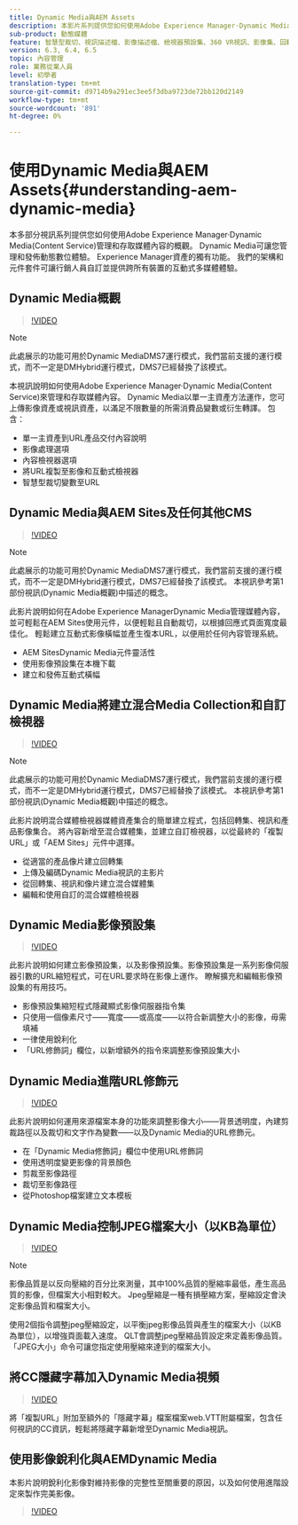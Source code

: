 ```yaml
---
title: Dynamic Media與AEM Assets
description: 本影片系列提供您如何使用Adobe Experience Manager·Dynamic Media作為內容服務來管理和存取媒體內容的概觀。 Dynamic Media可讓您管理和發佈動態數位體驗。 Experience Manager資產的獨有功能。 我們的架構和元件套件可讓行銷人員自訂並提供跨所有裝置的互動式多媒體體驗。
sub-product: 動態媒體
feature: 智慧型裁切、視訊描述檔、影像描述檔、檢視器預設集、360 VR視訊、影像集、回轉集
version: 6.3, 6.4, 6.5
topic: 內容管理
role: 業務從業人員
level: 初學者
translation-type: tm+mt
source-git-commit: d9714b9a291ec3ee5f3dba9723de72bb120d2149
workflow-type: tm+mt
source-wordcount: '891'
ht-degree: 0%

---
```



# 使用Dynamic Media與AEM Assets{#understanding-aem-dynamic-media}

本多部分視訊系列提供您如何使用Adobe Experience Manager·Dynamic Media(Content Service)管理和存取媒體內容的概觀。 Dynamic Media可讓您管理和發佈動態數位體驗。 Experience Manager資產的獨有功能。 我們的架構和元件套件可讓行銷人員自訂並提供跨所有裝置的互動式多媒體體驗。

## Dynamic Media概觀

>[!VIDEO](https://video.tv.adobe.com/v/27144/?quality=9&learn=on)

>[!NOTE]
>
>此處展示的功能可用於Dynamic MediaDMS7運行模式，我們當前支援的運行模式，而不一定是DMHybrid運行模式，DMS7已經替換了該模式。

本視訊說明如何使用Adobe Experience Manager·Dynamic Media(Content Service)來管理和存取媒體內容。 Dynamic Media以單一主資產方法運作，您可上傳影像資產或視訊資產，以滿足不限數量的所需消費品變數或衍生轉譯。 包含：

* 單一主資產到URL產品交付內容說明
* 影像處理選項
* 內容檢視器選項
* 將URL複製至影像和互動式檢視器
* 智慧型裁切變數至URL

## Dynamic Media與AEM Sites及任何其他CMS

>[!VIDEO](https://video.tv.adobe.com/v/27145/?quality=9&learn=on)

>[!NOTE]
>
>此處展示的功能可用於Dynamic MediaDMS7運行模式，我們當前支援的運行模式，而不一定是DMHybrid運行模式，DMS7已經替換了該模式。 本視訊參考第1部份視訊(Dynamic Media概觀)中描述的概念。

此影片說明如何在Adobe Experience ManagerDynamic Media管理媒體內容，並可輕鬆在AEM Sites使用元件，以便輕鬆且自動裁切，以根據回應式頁面寬度最佳化。 輕鬆建立互動式影像橫幅並產生復本URL，以便用於任何內容管理系統。

* AEM SitesDynamic Media元件靈活性
* 使用影像預設集在本機下載
* 建立和發佈互動式橫幅

## Dynamic Media將建立混合Media Collection和自訂檢視器

>[!VIDEO](https://video.tv.adobe.com/v/27146/?quality=9&learn=on)

>[!NOTE]
>
>此處展示的功能可用於Dynamic MediaDMS7運行模式，我們當前支援的運行模式，而不一定是DMHybrid運行模式，DMS7已經替換了該模式。 本視訊參考第1部份視訊(Dynamic Media概觀)中描述的概念。

此影片說明混合媒體檢視器媒體資產集合的簡單建立程式，包括回轉集、視訊和產品影像集合。 將內容新增至混合媒體集，並建立自訂檢視器，以從最終的「複製URL」或「AEM Sites」元件中選擇。

* 從適當的產品像片建立回轉集
* 上傳及編碼Dynamic Media視訊的主影片
* 從回轉集、視訊和像片建立混合媒體集
* 編輯和使用自訂的混合媒體檢視器

## Dynamic Media影像預設集

>[!VIDEO](https://video.tv.adobe.com/v/27320/?quality=9&learn=on)

此影片說明如何建立影像預設集，以及影像預設集。影像預設集是一系列影像伺服器引數的URL縮短程式，可在URL要求時在影像上運作。 瞭解擴充和編輯影像預設集的有用技巧。

* 影像預設集縮短程式隱藏顯式影像伺服器指令集
* 只使用一個像素尺寸——寬度——或高度——以符合新調整大小的影像，毋需填補
* 一律使用銳利化
* 「URL修飾詞」欄位，以新增額外的指令來調整影像預設集大小

## Dynamic Media進階URL修飾元

>[!VIDEO](https://video.tv.adobe.com/v/27319/?quality=9&learn=on)

此影片說明如何運用來源檔案本身的功能來調整影像大小——背景透明度，內建剪裁路徑以及裁切和文字作為變數——以及Dynamic Media的URL修飾元。

* 在「Dynamic Media修飾詞」欄位中使用URL修飾詞
* 使用透明度變更影像的背景顏色
* 剪裁至影像路徑
* 裁切至影像路徑
* 從Photoshop檔案建立文本模板

## Dynamic Media控制JPEG檔案大小（以KB為單位）

>[!VIDEO](https://video.tv.adobe.com/v/27404/?quality=9&learn=on)


>[!NOTE]
>
>影像品質是以反向壓縮的百分比來測量，其中100%品質的壓縮率最低，產生高品質的影像，但檔案大小相對較大。 Jpeg壓縮是一種有損壓縮方案，壓縮設定會決定影像品質和檔案大小。

使用2個指令調整jpeg壓縮設定，以平衡jpeg影像品質與產生的檔案大小（以KB為單位），以增強頁面載入速度。 QLT會調整jpeg壓縮品質設定來定義影像品質。 「JPEG大小」命令可讓您指定使用壓縮來達到的檔案大小。

## 將CC隱藏字幕加入Dynamic Media視頻

>[!VIDEO](https://video.tv.adobe.com/v/28074/?quality=9&learn=on)

將「複製URL」附加至額外的「隱藏字幕」檔案檔案web.VTT附屬檔案，包含任何視訊的CC資訊，輕鬆將隱藏字幕新增至Dynamic Media視訊。

## 使用影像銳利化與AEMDynamic Media

本影片說明銳利化影像對維持影像的完整性至關重要的原因，以及如何使用進階設定來製作完美影像。

>[!VIDEO](https://demos-pub.assetsadobe.com/etc/dam/viewers/s7viewers/html5/VideoViewer.html?asset=%2Fcontent%2Fdam%2Fdm-public-facing-upgrade-portal-video%2F04_DynamicImagery_AdvancedSettings_071917_BH.mp4&amp;config=/etc/dam/presets/viewer/Video_social&amp;serverUrl=https%3A%2F%2Fadobedemo62-h.assetsadobe.com%2Fis%2Fimage%2F&amp;contenturl=%2F&amp;config2=/etc/dam/presets/analytics&amp;videoserverurl=https://gateway-na.assetsadobe.com/DMGateway/public/demoCo&amp;posterimage=/content/dam/dm-public-facing-upgrade-portal-video/04_DynamicImagery_AdvancedSettings_071917_BH.mp4)
